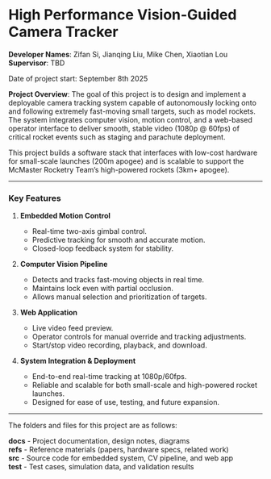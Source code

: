 # High Performance Vision-Guided Camera Tracker  

**Developer Names**: Zifan Si, Jianqing Liu, Mike Chen, Xiaotian Lou  
**Supervisor**: TBD  

Date of project start: September 8th 2025  

**Project Overview**: The goal of this project is to design and implement a deployable camera tracking system capable of autonomously locking onto and following extremely fast-moving small targets, such as model rockets. The system integrates computer vision, motion control, and a web-based operator interface to deliver smooth, stable video (1080p @ 60fps) of critical rocket events such as staging and parachute deployment.  

This project builds a software stack that interfaces with low-cost hardware for small-scale launches (200m apogee) and is scalable to support the McMaster Rocketry Team’s high-powered rockets (3km+ apogee).  

---

### **Key Features**  

1. **Embedded Motion Control**  
   - Real-time two-axis gimbal control.  
   - Predictive tracking for smooth and accurate motion.  
   - Closed-loop feedback system for stability.  

2. **Computer Vision Pipeline**  
   - Detects and tracks fast-moving objects in real time.  
   - Maintains lock even with partial occlusion.  
   - Allows manual selection and prioritization of targets.  

3. **Web Application**  
   - Live video feed preview.  
   - Operator controls for manual override and tracking adjustments.  
   - Start/stop video recording, playback, and download.  

4. **System Integration & Deployment**  
   - End-to-end real-time tracking at 1080p/60fps.  
   - Reliable and scalable for both small-scale and high-powered rocket launches.  
   - Designed for ease of use, testing, and future expansion.  

---

The folders and files for this project are as follows:  

**docs** - Project documentation, design notes, diagrams  
**refs** - Reference materials (papers, hardware specs, related work)  
**src** - Source code for embedded system, CV pipeline, and web app  
**test** - Test cases, simulation data, and validation results  
